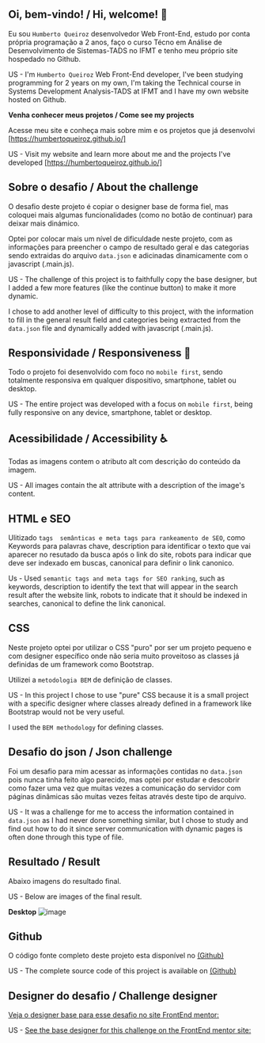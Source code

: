 
## Oi, bem-vindo! / Hi, welcome! 👋

Eu sou `Humberto Queiroz` desenvolvedor Web Front-End, estudo por conta própria programação a 2 anos, faço o curso Técno em Análise de Desenvolvimento de Sistemas-TADS no IFMT e tenho meu próprio site hospedado no Github.

US - I'm `Humberto Queiroz` Web Front-End developer, I've been studying programming for 2 years on my own, I'm taking the Technical course in Systems Development Analysis-TADS at IFMT and I have my own website hosted on Github.

**Venha conhecer meus projetos / Come see my projects** 

Acesse meu site e conheça mais sobre mim e os projetos que já desenvolvi [https://humbertoqueiroz.github.io/] 

US - Visit my website and learn more about me and the projects I've developed [https://humbertoqueiroz.github.io/]

## Sobre o desafio / About the challenge

O desafio deste projeto é copiar o designer base de forma fiel, mas coloquei mais algumas funcionalidades (como no botão de continuar) para deixar mais dinámico.

Optei por colocar mais um nível de dificuldade neste projeto, com as informações para preencher o campo de resultado geral e das categorias sendo extraidas do arquivo `data.json` e adicinadas dinamicamente com o javascript (.main.js).

US - The challenge of this project is to faithfully copy the base designer, but I added a few more features (like the continue button) to make it more dynamic.

I chose to add another level of difficulty to this project, with the information to fill in the general result field and categories being extracted from the `data.json` file and dynamically added with javascript (.main.js).

## Responsividade / Responsiveness 📲

Todo o projeto foi desenvolvido com foco no `mobile first`, sendo totalmente responsiva em qualquer dispositivo, smartphone, tablet ou desktop. 

US - The entire project was developed with a focus on `mobile first`, being fully responsive on any device, smartphone, tablet or desktop.

## Acessibilidade / Accessibility ♿

Todas as imagens contem o atributo alt com descrição do conteúdo da imagem.

US - All images contain the alt attribute with a description of the image's content.

## HTML e SEO

Ulitizado `tags  semânticas e meta tags para rankeamento de SEO`, como Keywords para palavras chave, description para identificar o texto que vai aparecer no resutado da busca após o link do site, robots para indicar que deve ser indexado em buscas, canonical para definir o link canonico. 

Us - Used `semantic tags and meta tags for SEO ranking`, such as keywords, description to identify the text that will appear in the search result after the website link, robots to indicate that it should be indexed in searches, canonical to define the link canonical.

## CSS

Neste projeto optei por utilizar o CSS "puro" por ser um projeto pequeno e com designer específico onde não seria muito proveitoso as classes já definidas de um framework como Bootstrap.

Utilizei a `metodologia BEM` de definição de classes. 

US - In this project I chose to use "pure" CSS because it is a small project with a specific designer where classes already defined in a framework like Bootstrap would not be very useful.

I used the `BEM methodology` for defining classes.

## Desafio do json / Json challenge

Foi um desafio para mim acessar as informações contidas no `data.json` pois nunca tinha feito algo parecido, mas optei por estudar e descobrir como fazer uma vez que muitas vezes a comunicação do servidor com páginas dinâmicas são muitas vezes feitas através deste tipo de arquivo.

US - It was a challenge for me to access the information contained in `data.json` as I had never done something similar, but I chose to study and find out how to do it since server communication with dynamic pages is often done through this type of file.

## Resultado / Result

Abaixo imagens do resultado final.

US - Below are images of the final result.

**Desktop**
![image](https://user-images.githubusercontent.com/90359980/236027231-91568567-b993-475b-857b-ae2db3f465a0.png)



## Github

O código fonte completo deste projeto esta disponível no [(Github)](https://github.com/HumbertoQueiroz/Sumario-FrontEndoMentor#responsividade--responsiveness-)

US - The complete source code of this project is available on [(Github)](https://github.com/HumbertoQueiroz/Sumario-FrontEndoMentor#responsividade--responsiveness-)


## Designer do desafio / Challenge designer

[Veja o designer base para esse desafio no site FrontEnd mentor:](https://www.frontendmentor.io/challenges/results-summary-component-CE_K6s0maV)

US - [See the base designer for this challenge on the FrontEnd mentor site:](https://www.frontendmentor.io/challenges/results-summary-component-CE_K6s0maV)
